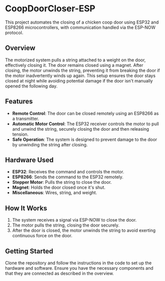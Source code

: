 # CoopDoorCloser-ESP

This project automates the closing of a chicken coop door using ESP32 and ESP8266 microcontrollers, with communication handled via the ESP-NOW protocol.

## Overview

The motorized system pulls a string attached to a weight on the door, effectively closing it. The door remains closed using a magnet. After closing, the motor unwinds the string, preventing it from breaking the door if the motor inadvertently winds up again. This setup ensures the door stays closed at night while avoiding potential damage if the door isn't manually opened the following day.

## Features

- **Remote Control**: The door can be closed remotely using an ESP8266 as a transmitter.
- **Automatic Motor Control**: The ESP32 receiver controls the motor to pull and unwind the string, securely closing the door and then releasing tension.
- **Safe Operation**: The system is designed to prevent damage to the door by unwinding the string after closing.

## Hardware Used

- **ESP32**: Receives the command and controls the motor.
- **ESP8266**: Sends the command to the ESP32 remotely.
- **Stepper Motor**: Pulls the string to close the door.
- **Magnet**: Holds the door closed once it's shut.
- **Miscellaneous**: Wires, string, and weight.

## How It Works

1. The system receives a signal via ESP-NOW to close the door.
2. The motor pulls the string, closing the door securely.
3. After the door is closed, the motor unwinds the string to avoid exerting continuous force on the door.

## Getting Started

Clone the repository and follow the instructions in the code to set up the hardware and software. Ensure you have the necessary components and that they are connected as described in the overview.
